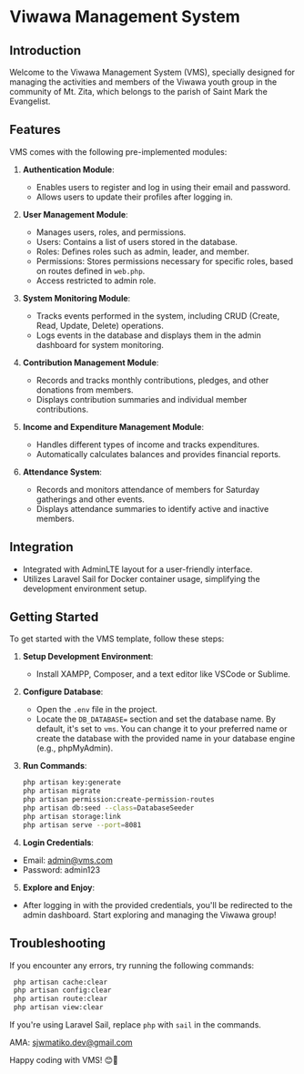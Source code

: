 # Viwawa Management System

## Introduction

Welcome to the Viwawa Management System (VMS), specially designed for managing the activities and members of the Viwawa youth group in the community of Mt. Zita, which belongs to the parish of Saint Mark the Evangelist.

## Features

VMS comes with the following pre-implemented modules:

1. **Authentication Module**:

    - Enables users to register and log in using their email and password.
    - Allows users to update their profiles after logging in.

2. **User Management Module**:

    - Manages users, roles, and permissions.
    - Users: Contains a list of users stored in the database.
    - Roles: Defines roles such as admin, leader, and member.
    - Permissions: Stores permissions necessary for specific roles, based on routes defined in `web.php`.
    - Access restricted to admin role.

3. **System Monitoring Module**:

    - Tracks events performed in the system, including CRUD (Create, Read, Update, Delete) operations.
    - Logs events in the database and displays them in the admin dashboard for system monitoring.

4. **Contribution Management Module**:

    - Records and tracks monthly contributions, pledges, and other donations from members.
    - Displays contribution summaries and individual member contributions.

5. **Income and Expenditure Management Module**:

    - Handles different types of income and tracks expenditures.
    - Automatically calculates balances and provides financial reports.

6. **Attendance System**:
    - Records and monitors attendance of members for Saturday gatherings and other events.
    - Displays attendance summaries to identify active and inactive members.

## Integration

-   Integrated with AdminLTE layout for a user-friendly interface.
-   Utilizes Laravel Sail for Docker container usage, simplifying the development environment setup.

## Getting Started

To get started with the VMS template, follow these steps:

1. **Setup Development Environment**:

    - Install XAMPP, Composer, and a text editor like VSCode or Sublime.

2. **Configure Database**:

    - Open the `.env` file in the project.
    - Locate the `DB_DATABASE=` section and set the database name. By default, it's set to `vms`. You can change it to your preferred name or create the database with the provided name in your database engine (e.g., phpMyAdmin).

3. **Run Commands**:

    ```bash
    php artisan key:generate
    php artisan migrate
    php artisan permission:create-permission-routes
    php artisan db:seed --class=DatabaseSeeder
    php artisan storage:link
    php artisan serve --port=8081

    ```

4. **Login Credentials**:

-   Email: admin@vms.com
-   Password: admin123

5. **Explore and Enjoy**:

-   After logging in with the provided credentials, you'll be redirected to the admin dashboard. Start exploring and managing the Viwawa group!

## Troubleshooting

If you encounter any errors, try running the following commands:

```bash
 php artisan cache:clear
 php artisan config:clear
 php artisan route:clear
 php artisan view:clear
```

If you're using Laravel Sail, replace `php` with `sail` in the commands.

AMA: sjwmatiko.dev@gmail.com

Happy coding with VMS! 😊🚀
